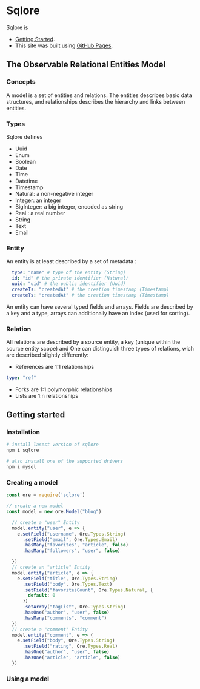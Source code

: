 # Sqlore

Sqlore is 

* [Getting Started](#gettingstarted).
* This site was built using [GitHub Pages](https://pages.github.com/).

## The Observable Relational Entities Model

### Concepts

A model is a set of entities and relations. The entities describes basic data structures, and relationships describes the hierarchy and links between entities.

### Types

Sqlore defines 

* Uuid
* Enum
* Boolean
* Date
* Time
* Datetime
* Timestamp
* Natural: a non-negative integer
* Integer: an integer
* BigInteger: a big integer, encoded as string
* Real : a real number
* String
* Text
* Email

### Entity

An entity is at least described by a set of metadata :

```yml
  type: "name" # type of the entity (String)
  id: "id" # the private identifier (Natural)
  uuid: "uid" # the public identifier (Uuid)
  createTs: "createdAt" # the creation timestamp (Timestamp)
  createTs: "createdAt" # the creation timestamp (Timestamp)
```

An entity can have several typed fields and arrays. Fields are described by a key and a type, arrays can additionally have an index (used for sorting).

### Relation

All relations are described by a source entity, a key (unique within the source entity scope) and One can distinguish three types of relations, wich are described slightly differently:

* References are 1:1 relationships

```yml
type: "ref"
```

* Forks are 1:1 polymorphic relationships
* Lists are 1:n relationships

## Getting started

### Installation

```bash
# install lasest version of sqlore
npm i sqlore

# also install one of the supported drivers
npm i mysql
```

### Creating a model

```js
const ore = require('sqlore')

// create a new model
const model = new ore.Model("blog")

  // create a "user" Entity
  model.entity("user", e => {
    e.setField("username", Ore.Types.String)
      .setField("email", Ore.Types.Email)
      .hasMany("favorites", "article", false)
      .hasMany("followers", "user", false)

  })
  // create an "article" Entity
  model.entity("article", e => {
    e.setField("title", Ore.Types.String)
      .setField("body", Ore.Types.Text)
      .setField("favoritesCount", Ore.Types.Natural, {
        default: 0
      })
      .setArray("tagList", Ore.Types.String)
      .hasOne("author", "user", false)
      .hasMany("comments", "comment")
  })
  // create a "comment" Entity
  model.entity("comment", e => {
    e.setField("body", Ore.Types.String)
      .setField("rating", Ore.Types.Real)
      .hasOne("author", "user", false)
      .hasOne("article", "article", false)
  })
```

### Using a model

